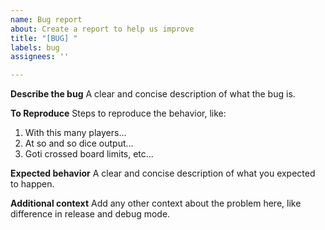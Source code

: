 ```yaml
---
name: Bug report
about: Create a report to help us improve
title: "[BUG] "
labels: bug
assignees: ''

---
```


<!-- You should keep the relevant headings, and replace the content portion with what you type -->

**Describe the bug**
A clear and concise description of what the bug is.

**To Reproduce**
Steps to reproduce the behavior, like:

1. With this many players...
2. At so and so dice output...
3. Goti crossed board limits, etc...

**Expected behavior**
A clear and concise description of what you expected to happen.

**Additional context**
Add any other context about the problem here, like difference in release and debug mode.
